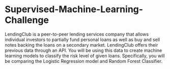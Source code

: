 # Supervised-Machine-Learning-Challenge
LendingClub is a peer-to-peer lending services company that allows individual investors to partially fund personal loans as well as buy and sell notes backing the loans on a secondary market. LendingClub offers their previous data through an API. You will be using this data to create machine learning models to classify the risk level of given loans. Specifically, you will be comparing the Logistic Regression model and Random Forest Classifier.
